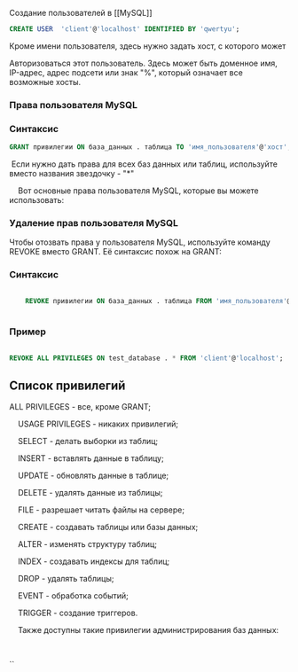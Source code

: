 Создание пользователей в [[MySQL]]

```sql
CREATE USER  'client'@'localhost' IDENTIFIED BY 'qwertyu';
```

Кроме имени пользователя, здесь нужно задать хост, с которого может

 Авторизоваться этот пользователь. Здесь может быть доменное имя, IP-адрес, адрес подсети или знак "%", который означает все возможные хосты.

### Права пользователя MySQL

### Синтаксис

```sql
GRANT привилегии ON база_данных . таблица TO 'имя_пользователя'@'хост';
```

 Если нужно дать права для всех баз данных или таблиц, используйте вместо названия звездочку - "*"

    Вот основные права пользователя MySQL, которые вы можете использовать:

### Удаление прав пользователя MySQL
Чтобы отозвать права у пользователя MySQL, используйте команду REVOKE вместо GRANT. Её синтаксис похож на GRANT:

### Синтаксис
```sql

    REVOKE привилегии ON база_данных . таблица FROM 'имя_пользователя'@'хост';
    
```

### Пример
```sql

REVOKE ALL PRIVILEGES ON test_database . * FROM 'client'@'localhost';

```
## Список привилегий
ALL PRIVILEGES - все, кроме GRANT;

    USAGE PRIVILEGES - никаких привилегий;

    SELECT - делать выборки из таблиц;

    INSERT - вставлять данные в таблицу;

    UPDATE - обновлять данные в таблице;

    DELETE - удалять данные из таблицы;

    FILE - разрешает читать файлы на сервере;

    CREATE - создавать таблицы или базы данных;

    ALTER - изменять структуру таблиц;

    INDEX - создавать индексы для таблиц;

    DROP - удалять таблицы;

    EVENT - обработка событий;

    TRIGGER - создание триггеров.

    Также доступны такие привилегии администрирования баз данных:



  

    



``